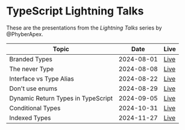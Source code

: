 # TypeScript Lightning Talks

These are the presentations from the _Lightning Talks_ series by @PhyberApex.

| Topic                              | Date       | Live                                                                                         |
|------------------------------------|------------|----------------------------------------------------------------------------------------------|
| Branded Types                      | 2024-08-01 | [Live](https://phyberapex.github.io/typescript-lightning-talks/01-branded-types/)            |
| The never Type                     | 2024-08-08 | [Live](https://phyberapex.github.io/typescript-lightning-talks/02-the-never-type/)           |
| Interface vs Type Alias            | 2024-08-22 | [Live](https://phyberapex.github.io/typescript-lightning-talks/03-interface-vs-type-alias/)  |
| Don't use enums                    | 2024-08-29 | [Live](https://phyberapex.github.io/typescript-lightning-talks/04-dont-use-enums/)           |
| Dynamic Return Types in TypeScript | 2024-09-05 | [Live](https://phyberapex.github.io/typescript-lightning-talks/05-return-type-by-parameter/) |
| Conditional Types                  | 2024-10-31 | [Live](https://phyberapex.github.io/typescript-lightning-talks/06-conditional-types/)        |
| Indexed Types                      | 2024-11-27 | [Live](https://phyberapex.github.io/typescript-lightning-talks/07-indexed-types/)            |
